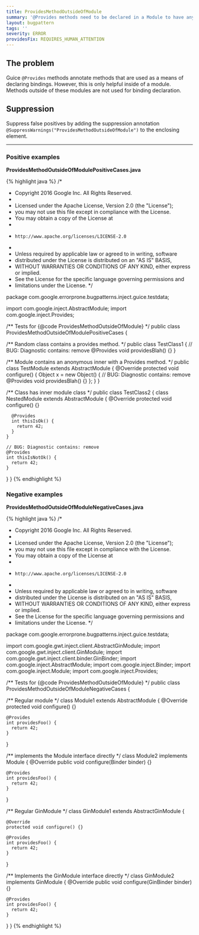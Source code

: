 ```yaml
---
title: ProvidesMethodOutsideOfModule
summary: '@Provides methods need to be declared in a Module to have any effect.'
layout: bugpattern
tags: ''
severity: ERROR
providesFix: REQUIRES_HUMAN_ATTENTION
---
```


<!--
*** AUTO-GENERATED, DO NOT MODIFY ***
To make changes, edit the @BugPattern annotation or the explanation in docs/bugpattern.
-->

## The problem
Guice `@Provides` methods annotate methods that are used as a means of declaring bindings. However, this is only helpful inside of a module. Methods outside of these modules are not used for binding declaration.

## Suppression
Suppress false positives by adding the suppression annotation `@SuppressWarnings("ProvidesMethodOutsideOfModule")` to the enclosing element.

----------

### Positive examples
__ProvidesMethodOutsideOfModulePositiveCases.java__

{% highlight java %}
/*
 * Copyright 2016 Google Inc. All Rights Reserved.
 *
 * Licensed under the Apache License, Version 2.0 (the "License");
 * you may not use this file except in compliance with the License.
 * You may obtain a copy of the License at
 *
 *     http://www.apache.org/licenses/LICENSE-2.0
 *
 * Unless required by applicable law or agreed to in writing, software
 * distributed under the License is distributed on an "AS IS" BASIS,
 * WITHOUT WARRANTIES OR CONDITIONS OF ANY KIND, either express or implied.
 * See the License for the specific language governing permissions and
 * limitations under the License.
 */

package com.google.errorprone.bugpatterns.inject.guice.testdata;

import com.google.inject.AbstractModule;
import com.google.inject.Provides;

/** Tests for {@code ProvidesMethodOutsideOfModule} */
public class ProvidesMethodOutsideOfModulePositiveCases {

  /** Random class contains a provides method. */
  public class TestClass1 {
    // BUG: Diagnostic contains: remove
    @Provides
    void providesBlah() {}
  }

  /** Module contains an anonymous inner with a Provides method. */
  public class TestModule extends AbstractModule {
    @Override
    protected void configure() {
      Object x =
          new Object() {
            // BUG: Diagnostic contains: remove
            @Provides
            void providesBlah() {}
          };
    }
  }

  /** Class has inner module class */
  public class TestClass2 {
    class NestedModule extends AbstractModule {
      @Override
      protected void configure() {}

      @Provides
      int thisIsOk() {
        return 42;
      }
    }

    // BUG: Diagnostic contains: remove
    @Provides
    int thisIsNotOk() {
      return 42;
    }
  }
}
{% endhighlight %}

### Negative examples
__ProvidesMethodOutsideOfModuleNegativeCases.java__

{% highlight java %}
/*
 * Copyright 2016 Google Inc. All Rights Reserved.
 *
 * Licensed under the Apache License, Version 2.0 (the "License");
 * you may not use this file except in compliance with the License.
 * You may obtain a copy of the License at
 *
 *     http://www.apache.org/licenses/LICENSE-2.0
 *
 * Unless required by applicable law or agreed to in writing, software
 * distributed under the License is distributed on an "AS IS" BASIS,
 * WITHOUT WARRANTIES OR CONDITIONS OF ANY KIND, either express or implied.
 * See the License for the specific language governing permissions and
 * limitations under the License.
 */

package com.google.errorprone.bugpatterns.inject.guice.testdata;

import com.google.gwt.inject.client.AbstractGinModule;
import com.google.gwt.inject.client.GinModule;
import com.google.gwt.inject.client.binder.GinBinder;
import com.google.inject.AbstractModule;
import com.google.inject.Binder;
import com.google.inject.Module;
import com.google.inject.Provides;

/** Tests for {@code ProvidesMethodOutsideOfModule} */
public class ProvidesMethodOutsideOfModuleNegativeCases {

  /** Regular module */
  class Module1 extends AbstractModule {
    @Override
    protected void configure() {}

    @Provides
    int providesFoo() {
      return 42;
    }
  }

  /** implements the Module interface directly */
  class Module2 implements Module {
    @Override
    public void configure(Binder binder) {}

    @Provides
    int providesFoo() {
      return 42;
    }
  }

  /** Regular GinModule */
  class GinModule1 extends AbstractGinModule {

    @Override
    protected void configure() {}

    @Provides
    int providesFoo() {
      return 42;
    }
  }

  /** Implements the GinModule interface directly */
  class GinModule2 implements GinModule {
    @Override
    public void configure(GinBinder binder) {}

    @Provides
    int providesFoo() {
      return 42;
    }
  }
}
{% endhighlight %}

